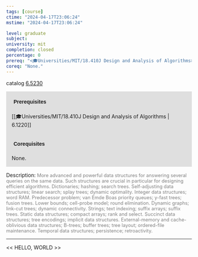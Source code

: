 ```yaml
---
tags: [course]
ctime: "2024-04-17T23:06:24"
mstime: "2024-04-17T23:06:24"

level: graduate
subject: 
university: mit
completion: closed
percentage: 0
prereq: "<🎓Universities/MIT/18.410J Design and Analysis of Algorithms>"
coreq: "None."
---
```


catalog [6.5230](http://student.mit.edu/catalog/m6a.html#6.5230)

<span style="display: block; padding: 15px; background-color: rgb(100, 100, 100, 0.2);"><font id="m_prereq3315_0" style="display: block; font-family: Arial, sans-serif; font-weight: bold; padding: 5px">Prerequisites</font><br><span id="prereq3315_0">[[🎓Universities/MIT/18.410J Design and Analysis of Algorithms | 6.1220]]</span></span>
<span style="display: block; padding: 15px; background-color: rgb(100, 100, 100, 0.2);"><font id="m_coreq3315_0" style="display: block; font-family: Arial, sans-serif; font-weight: bold; padding: 5px">Corequisites</font><br><span id="coreq3315_0">None.</span></span>

<font style="">Description:</font>
<font style="color: grey; font-size: 0.8rem;">More advanced and powerful data structures for answering several queries on the same data. Such structures are crucial in particular for designing efficient algorithms. Dictionaries; hashing; search trees. Self-adjusting data structures; linear search; splay trees; dynamic optimality. Integer data structures; word RAM. Predecessor problem; van Emde Boas priority queues; y-fast trees; fusion trees. Lower bounds; cell-probe model; round elimination. Dynamic graphs; link-cut trees; dynamic connectivity. Strings; text indexing; suffix arrays; suffix trees. Static data structures; compact arrays; rank and select. Succinct data structures; tree encodings; implicit data structures. External-memory and cache-oblivious data structures; B-trees; buffer trees; tree layout; ordered-file maintenance. Temporal data structures; persistence; retroactivity.</font>



---

<< HELLO, WORLD >>
